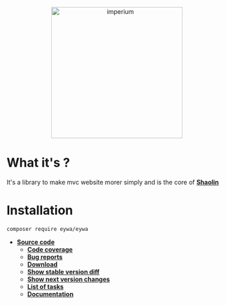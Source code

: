 <p align="center"><img src="https://zupimages.net/up/18/08/rd2u.png" width="300" alt="imperium"></p>

# What it's ?

It's a library to make mvc website morer simply and is the core of [**Shaolin**](https://github.com/fumseckworld/shaolin)

# Installation

`composer require eywa/eywa`

* [**Source code**](https://github.com/fumseckworld/eywa)
    * [**Code coverage**](https://eywa.fumseck.eu)
    * [**Bug reports**](https://github.com/fumseckworld/eywa/issues)
    * [**Download**](https://github.com/fumseckworld/eywa/archive/10.7.zip)
    * [**Show stable version diff**](https://github.com/fumseckworld/eywa/compare/10.6...10.7)
    * [**Show next version changes**](https://github.com/fumseckworld/eywa/compare/pandora...omaticayas)
    * [**List of tasks**](https://trello.com/b/ZMKB0OiD)
    * [**Documentation**](https://github.com/fumseckworld/documentation/blob/master/DOCUMENTATION.md)
